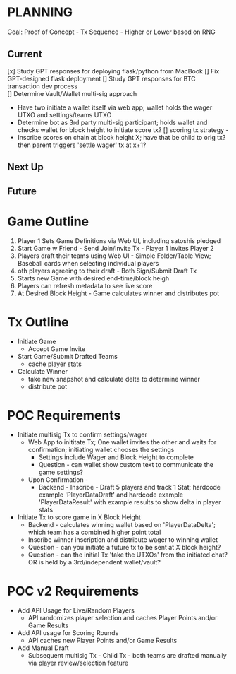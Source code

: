 # PLANNING
Goal: Proof of Concept - Tx Sequence - Higher or Lower based on RNG  

## Current
[x] Study GPT responses for deploying flask/python from MacBook
[] Fix GPT-designed flask deployment
[] Study GPT responses for BTC transaction dev process  
[] Determine Vault/Wallet multi-sig approach
* Have two initiate a wallet itself via web app; wallet holds the wager UTXO and settings/teams UTXO
* Determine bot as 3rd party multi-sig participant; holds wallet and checks wallet for block height to initiate score tx?
[] scoring tx strategy - 
* Inscribe scores on chain at block height X; have that be child to orig tx? then parent triggers 'settle wager' tx at x+1?

## Next Up
## Future

# Game Outline
1. Player 1 Sets Game Definitions via Web UI, including satoshis pledged  
2. Start Game w Friend - Send Join/Invite Tx - Player 1 invites Player 2  
3. Players draft their teams using Web UI - Simple Folder/Table View; Baseball cards when selecting individual players  
4. oth players agreeing to their draft - Both Sign/Submit Draft Tx  
5. Starts new Game with desired end-time/block heigh  
6. Players can refresh metadata to see live score  
7. At Desired Block Height - Game calculates winner and distributes pot  


# Tx Outline
* Initiate Game
    * Accept Game Invite
* Start Game/Submit Drafted Teams
    * cache player stats
* Calculate Winner
    * take new snapshot and calculate delta to determine winner
    * distribute pot


# POC Requirements
* Initiate multisig Tx to confirm settings/wager
    * Web App to inititate Tx; One wallet invites the other and waits for confirmation; initiating wallet chooses the settings
        * Settings include Wager and Block Height to complete
        * Question - can wallet show custom text to communicate the game settings?
    * Upon Confirmation - 
        * Backend - Inscribe - Draft 5 players and track 1 Stat; hardcode example 'PlayerDataDraft' and hardcode example 'PlayerDataResult' with example results to show delta in player stats
* Initiate Tx to score game in X Block Height
    * Backend - calculates winning wallet based on 'PlayerDataDelta'; which team has a combined higher point total
    * Inscribe winner inscription and distribute wager to winning wallet
    * Question - can you initiate a future tx to be sent at X block height?
    * Question - can the initial Tx 'take the UTXOs' from the initiated chat? OR is held by a 3rd/independent wallet/vault?


# POC v2 Requirements
* Add API Usage for Live/Random Players
    * API randomizes player selection and caches Player Points and/or Game Results
* Add API usage for Scoring Rounds
    * API caches new Player Points and/or Game Results
* Add Manual Draft
    * Subsequent multisig Tx - Child Tx - both teams are drafted manually via player review/selection feature